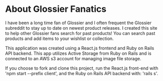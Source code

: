 # About Glossier Fanatics
I have been a long time fan of Glossier and I often frequent the Glossier subreddit to stay up to date on newest product releases. I created this site to help other Glossier fans search for past products! You can search past products and add items to your wishlist or collection.

This application was created using a React.js frontend and Ruby on Rails API backend. This app utilizes Active Storage from Ruby on Rails and is connected to an AWS s3 account for managing image file storage. 

If you choose to fork and clone this project, run the React.js front-end with 'npm start --prefix client', and the Ruby on Rails API backend with: 'rails s'.

